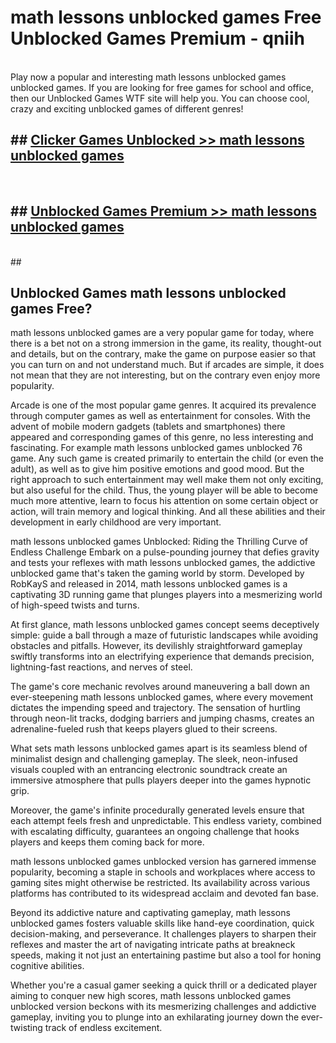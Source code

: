# math lessons unblocked games  Free Unblocked Games Premium - qniih <br>
<br>
Play now a popular and interesting math lessons unblocked games unblocked games. If you are looking for free games for school and office, then our Unblocked Games WTF site will help you. You can choose cool, crazy and exciting unblocked games of different genres!


## ##  [Clicker Games Unblocked >> math lessons unblocked games](http://freeplayer.one?title=math_lessons_unblocked_games&ref=UGames)
  <br>

##  ## [Unblocked Games Premium >> math lessons unblocked games](http://freeplayer.one?title=math_lessons_unblocked_games&ref=UGames)
  <br>
  ##



## Unblocked Games math lessons unblocked games Free?

math lessons unblocked games are a very popular game for today, where there is a bet not on a strong immersion in the game, its reality, thought-out and details, but on the contrary, make the game on purpose easier so that you can turn on and not understand much. But if arcades are simple, it does not mean that they are not interesting, but on the contrary even enjoy more popularity.

Arcade is one of the most popular game genres. It acquired its prevalence through computer games as well as entertainment for consoles. With the advent of mobile modern gadgets (tablets and smartphones) there appeared and corresponding games of this genre, no less interesting and fascinating. For example math lessons unblocked games unblocked 76 game. Any such game is created primarily to entertain the child (or even the adult), as well as to give him positive emotions and good mood. But the right approach to such entertainment may well make them not only exciting, but also useful for the child. Thus, the young player will be able to become much more attentive, learn to focus his attention on some certain object or action, will train memory and logical thinking. And all these abilities and their development in early childhood are very important.

math lessons unblocked games Unblocked: Riding the Thrilling Curve of Endless Challenge
Embark on a pulse-pounding journey that defies gravity and tests your reflexes with math lessons unblocked games, the addictive unblocked game that's taken the gaming world by storm. Developed by RobKayS and released in 2014, math lessons unblocked games is a captivating 3D running game that plunges players into a mesmerizing world of high-speed twists and turns.

At first glance, math lessons unblocked games concept seems deceptively simple: guide a ball through a maze of futuristic landscapes while avoiding obstacles and pitfalls. However, its devilishly straightforward gameplay swiftly transforms into an electrifying experience that demands precision, lightning-fast reactions, and nerves of steel.

The game's core mechanic revolves around maneuvering a ball down an ever-steepening math lessons unblocked games, where every movement dictates the impending speed and trajectory. The sensation of hurtling through neon-lit tracks, dodging barriers and jumping chasms, creates an adrenaline-fueled rush that keeps players glued to their screens.

What sets math lessons unblocked games apart is its seamless blend of minimalist design and challenging gameplay. The sleek, neon-infused visuals coupled with an entrancing electronic soundtrack create an immersive atmosphere that pulls players deeper into the games hypnotic grip.

Moreover, the game's infinite procedurally generated levels ensure that each attempt feels fresh and unpredictable. This endless variety, combined with escalating difficulty, guarantees an ongoing challenge that hooks players and keeps them coming back for more.

math lessons unblocked games unblocked version has garnered immense popularity, becoming a staple in schools and workplaces where access to gaming sites might otherwise be restricted. Its availability across various platforms has contributed to its widespread acclaim and devoted fan base.

Beyond its addictive nature and captivating gameplay, math lessons unblocked games fosters valuable skills like hand-eye coordination, quick decision-making, and perseverance. It challenges players to sharpen their reflexes and master the art of navigating intricate paths at breakneck speeds, making it not just an entertaining pastime but also a tool for honing cognitive abilities.

Whether you're a casual gamer seeking a quick thrill or a dedicated player aiming to conquer new high scores, math lessons unblocked games unblocked version beckons with its mesmerizing challenges and addictive gameplay, inviting you to plunge into an exhilarating journey down the ever-twisting track of endless excitement.
